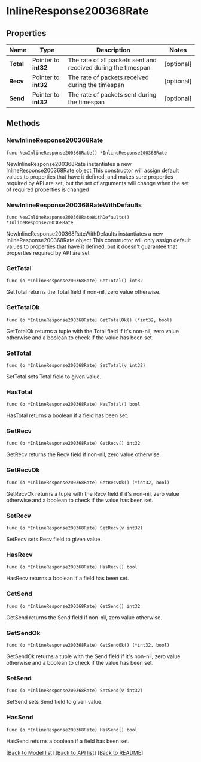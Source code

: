 # InlineResponse200368Rate

## Properties

Name | Type | Description | Notes
------------ | ------------- | ------------- | -------------
**Total** | Pointer to **int32** | The rate of all packets sent and received during the timespan | [optional] 
**Recv** | Pointer to **int32** | The rate of packets received during the timespan | [optional] 
**Send** | Pointer to **int32** | The rate of packets sent during the timespan | [optional] 

## Methods

### NewInlineResponse200368Rate

`func NewInlineResponse200368Rate() *InlineResponse200368Rate`

NewInlineResponse200368Rate instantiates a new InlineResponse200368Rate object
This constructor will assign default values to properties that have it defined,
and makes sure properties required by API are set, but the set of arguments
will change when the set of required properties is changed

### NewInlineResponse200368RateWithDefaults

`func NewInlineResponse200368RateWithDefaults() *InlineResponse200368Rate`

NewInlineResponse200368RateWithDefaults instantiates a new InlineResponse200368Rate object
This constructor will only assign default values to properties that have it defined,
but it doesn't guarantee that properties required by API are set

### GetTotal

`func (o *InlineResponse200368Rate) GetTotal() int32`

GetTotal returns the Total field if non-nil, zero value otherwise.

### GetTotalOk

`func (o *InlineResponse200368Rate) GetTotalOk() (*int32, bool)`

GetTotalOk returns a tuple with the Total field if it's non-nil, zero value otherwise
and a boolean to check if the value has been set.

### SetTotal

`func (o *InlineResponse200368Rate) SetTotal(v int32)`

SetTotal sets Total field to given value.

### HasTotal

`func (o *InlineResponse200368Rate) HasTotal() bool`

HasTotal returns a boolean if a field has been set.

### GetRecv

`func (o *InlineResponse200368Rate) GetRecv() int32`

GetRecv returns the Recv field if non-nil, zero value otherwise.

### GetRecvOk

`func (o *InlineResponse200368Rate) GetRecvOk() (*int32, bool)`

GetRecvOk returns a tuple with the Recv field if it's non-nil, zero value otherwise
and a boolean to check if the value has been set.

### SetRecv

`func (o *InlineResponse200368Rate) SetRecv(v int32)`

SetRecv sets Recv field to given value.

### HasRecv

`func (o *InlineResponse200368Rate) HasRecv() bool`

HasRecv returns a boolean if a field has been set.

### GetSend

`func (o *InlineResponse200368Rate) GetSend() int32`

GetSend returns the Send field if non-nil, zero value otherwise.

### GetSendOk

`func (o *InlineResponse200368Rate) GetSendOk() (*int32, bool)`

GetSendOk returns a tuple with the Send field if it's non-nil, zero value otherwise
and a boolean to check if the value has been set.

### SetSend

`func (o *InlineResponse200368Rate) SetSend(v int32)`

SetSend sets Send field to given value.

### HasSend

`func (o *InlineResponse200368Rate) HasSend() bool`

HasSend returns a boolean if a field has been set.


[[Back to Model list]](../README.md#documentation-for-models) [[Back to API list]](../README.md#documentation-for-api-endpoints) [[Back to README]](../README.md)


